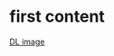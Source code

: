 # first content
[DL image](https://github.com/flatfisher/textbook-java/blob/master/material/test.jpg?raw=true)